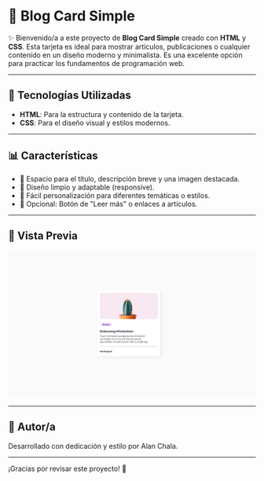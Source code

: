 # 📝 Blog Card Simple

✨ Bienvenido/a a este proyecto de **Blog Card Simple** creado con **HTML** y **CSS**. Esta tarjeta es ideal para mostrar artículos, publicaciones o cualquier contenido en un diseño moderno y minimalista. Es una excelente opción para practicar los fundamentos de programación web.  

---

## 🔧 Tecnologías Utilizadas

- **HTML**: Para la estructura y contenido de la tarjeta.  
- **CSS**: Para el diseño visual y estilos modernos.  

---

## 📊 Características

- 📄 Espacio para el título, descripción breve y una imagen destacada.  
- 🌟 Diseño limpio y adaptable (responsive).  
- 🎨 Fácil personalización para diferentes temáticas o estilos.  
- 💬 Opcional: Botón de "Leer más" o enlaces a artículos.  

---

## 🎨 Vista Previa  

![alt text](resources/preview.JPG)

---

## 👋 Autor/a  

Desarrollado con dedicación y estilo por Alan Chala.  

---

¡Gracias por revisar este proyecto! 🎉
